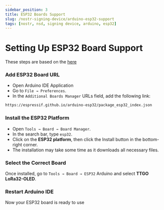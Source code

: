 ```yaml
---
sidebar_position: 3
title: ESP32 Boards Support
slug: /nostr-signing-device/arduino-esp32-support
tags: [nostr, nsd, signing device, arduino, esp32]
---
```


# Setting Up ESP32 Board Support 

These steps are based on the [here](https://docs.espressif.com/projects/arduino-esp32/en/latest/installing.html#before-installing)

### Add ESP32 Board URL

- Open Arduino IDE Application
- Go to `File → Preferences`.
- In the `Additional Boards Manager` URLs field, add the following link:

```bash
https://espressif.github.io/arduino-esp32/package_esp32_index.json
```

### Install the ESP32 Platform

- Open `Tools → Board → Board Manager`.
- In the search bar, type `esp32`.
- Click on the **ESP32 platform**, then click the Install button in the bottom-right corner.
- The installation may take some time as it downloads all necessary files.

### Select the Correct Board

Once installed, go to `Tools → Board → ESP32` Arduino and select **TTGO LoRa32-OLED**.

### Restart Arduino IDE

Now your ESP32 board is ready to use